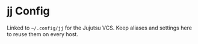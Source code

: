 # jj Config

Linked to `~/.config/jj` for the Jujutsu VCS. Keep aliases and settings here to reuse them on every host.
